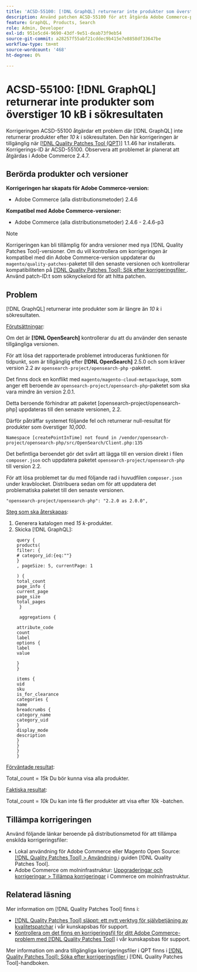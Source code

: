 ```yaml
---
title: 'ACSD-55100: [!DNL GraphQL] returnerar inte produkter som överstiger 10 kB i sökresultaten'
description: Använd patchen ACSD-55100 för att åtgärda Adobe Commerce-problemet där GraphQL inte returnerar produkter som överstiger *10 k* i sökresultaten.
feature: GraphQL, Products, Search
role: Admin, Developer
exl-id: 951e5cd4-9690-43df-9e51-deab73f9eb54
source-git-commit: a28257f55abf21cddec9b415e7e8858df33647be
workflow-type: tm+mt
source-wordcount: '468'
ht-degree: 0%

---
```


# ACSD-55100: [!DNL GraphQL] returnerar inte produkter som överstiger 10 kB i sökresultaten

Korrigeringen ACSD-55100 åtgärdar ett problem där [!DNL GraphQL] inte returnerar produkter efter *10 k* i sökresultaten. Den här korrigeringen är tillgänglig när [[!DNL Quality Patches Tool (QPT)]](/help/announcements/adobe-commerce-announcements/magento-quality-patches-released-new-tool-to-self-serve-quality-patches.md) 1.1.46 har installerats. Korrigerings-ID är ACSD-55100. Observera att problemet är planerat att åtgärdas i Adobe Commerce 2.4.7.

## Berörda produkter och versioner

**Korrigeringen har skapats för Adobe Commerce-version:**

* Adobe Commerce (alla distributionsmetoder) 2.4.6

**Kompatibel med Adobe Commerce-versioner:**

* Adobe Commerce (alla distributionsmetoder) 2.4.6 - 2.4.6-p3

>[!NOTE]
>
>Korrigeringen kan bli tillämplig för andra versioner med nya [!DNL Quality Patches Tool]-versioner. Om du vill kontrollera om korrigeringen är kompatibel med din Adobe Commerce-version uppdaterar du `magento/quality-patches`-paketet till den senaste versionen och kontrollerar kompatibiliteten på [[!DNL Quality Patches Tool]: Sök efter korrigeringsfiler ](https://experienceleague.adobe.com/tools/commerce-quality-patches/index.html?lang=sv-SE). Använd patch-ID:t som söknyckelord för att hitta patchen.

## Problem

[!DNL GraphQL] returnerar inte produkter som är längre än *10 k* i sökresultaten.

<u>Förutsättningar</u>:

Om det är **[!DNL OpenSearch]** kontrollerar du att du använder den senaste tillgängliga versionen.

För att lösa det rapporterade problemet introduceras funktionen för tidpunkt, som är tillgänglig efter **[!DNL OpenSearch]** 2.5.0 och som kräver version 2.2 av `opensearch-project/opensearch-php` -paketet.

Det finns dock en konflikt med `magento/magento-cloud-metapackage`, som anger ett beroende av `opensearch-project/opensearch-php`-paketet som ska vara mindre än version 2.0.1.


Detta beroende förhindrar att paketet [opensearch-project/opensearch-php] uppdateras till den senaste versionen, 2.2.

Därför påträffar systemet följande fel och returnerar null-resultat för produkter som överstiger *10,000*.

`Namespace [createPointInTime] not found in /vendor/opensearch-project/opensearch-php/src/OpenSearch/Client.php:135`

Det befintliga beroendet gör det svårt att lägga till en version direkt i filen `composer.json` och uppdatera paketet `opensearch-project/opensearch-php` till version 2.2.

För att lösa problemet tar du med följande rad i huvudfilen `composer.json` under kravblocket. Distribuera sedan om för att uppdatera det problematiska paketet till den senaste versionen.

`"opensearch-project/opensearch-php": "2.2.0 as 2.0.0",`

<u>Steg som ska återskapas</u>:

1. Generera katalogen med *15 k*-produkter.
1. Skicka [!DNL GraphQL]:

```
    query {
    products(
    filter: {
    # category_id:{eq:""}
    }
    , pageSize: 5, currentPage: 1

    ) {
    total_count
    page_info {
    current_page
    page_size
    total_pages
     }

     aggregations {

    attribute_code
    count
    label
    options {
    label
    value

    }
    }

    items {
    uid
    sku
    is_for_clearance
    categories {
    name
    breadcrumbs {
    category_name
    category_uid
    }
    display_mode
    description
    }
    }
    }
    }
```

<u>Förväntade resultat</u>:

Total_count = *15k*
Du bör kunna visa alla produkter.

<u>Faktiska resultat</u>:

Total_count = *10k*
Du kan inte få fler produkter att visa efter *10k* -batchen.

## Tillämpa korrigeringen

Använd följande länkar beroende på distributionsmetod för att tillämpa enskilda korrigeringsfiler:

* Lokal användning för Adobe Commerce eller Magento Open Source: [[!DNL Quality Patches Tool] > Användning ](https://experienceleague.adobe.com/docs/commerce-operations/tools/quality-patches-tool/usage.html?lang=sv-SE) i guiden [!DNL Quality Patches Tool].
* Adobe Commerce om molninfrastruktur: [Uppgraderingar och korrigeringar > Tillämpa korrigeringar](https://experienceleague.adobe.com/docs/commerce-cloud-service/user-guide/develop/upgrade/apply-patches.html?lang=sv-SE) i Commerce om molninfrastruktur.

## Relaterad läsning

Mer information om [!DNL Quality Patches Tool] finns i:

* [[!DNL Quality Patches Tool] släppt: ett nytt verktyg för självbetjäning av kvalitetspatchar](/help/announcements/adobe-commerce-announcements/magento-quality-patches-released-new-tool-to-self-serve-quality-patches.md) i vår kunskapsbas för support.
* [Kontrollera om det finns en korrigeringsfil för ditt Adobe Commerce-problem med  [!DNL Quality Patches Tool]](/help/support-tools/patches-available-in-qpt-tool/check-patch-for-magento-issue-with-magento-quality-patches.md) i vår kunskapsbas för support.

Mer information om andra tillgängliga korrigeringsfiler i QPT finns i [[!DNL Quality Patches Tool]: Söka efter korrigeringsfiler ](https://experienceleague.adobe.com/tools/commerce-quality-patches/index.html?lang=sv-SE) i [!DNL Quality Patches Tool]-handboken.
